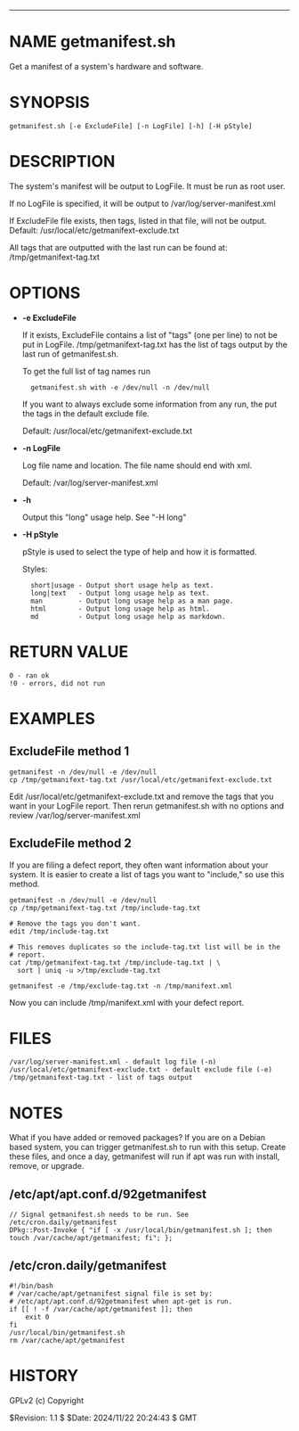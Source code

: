<div>
    <hr/>
</div>

# NAME getmanifest.sh

Get a manifest of a system's hardware and software.

# SYNOPSIS

    getmanifest.sh [-e ExcludeFile] [-n LogFile] [-h] [-H pStyle]

# DESCRIPTION

The system's manifest will be output to LogFile. It must be run as
root user.

If no LogFile is specified, it will be output to
/var/log/server-manifest.xml

If ExcludeFile file exists, then tags, listed in that file, will not
be output. Default: /usr/local/etc/getmanifext-exclude.txt

All tags that are outputted with the last run can be found at:
/tmp/getmanifext-tag.txt

# OPTIONS

- **-e ExcludeFile**

    If it exists, ExcludeFile contains a list of "tags" (one per line) to
    not be put in LogFile. /tmp/getmanifext-tag.txt has the list of tags
    output by the last run of getmanifest.sh.

    To get the full list of tag names run

        getmanifest.sh with -e /dev/null -n /dev/null

    If you want to always exclude some information from any run, the put
    the tags in the default exclude file.

    Default: /usr/local/etc/getmanifext-exclude.txt

- **-n LogFile**

    Log file name and location. The file name should end with xml.

    Default: /var/log/server-manifest.xml

- **-h**

    Output this "long" usage help. See "-H long"

- **-H pStyle**

    pStyle is used to select the type of help and how it is formatted.

    Styles:

        short|usage - Output short usage help as text.
        long|text   - Output long usage help as text.
        man         - Output long usage help as a man page.
        html        - Output long usage help as html.
        md          - Output long usage help as markdown.

# RETURN VALUE

    0 - ran ok
    !0 - errors, did not run

# EXAMPLES

## ExcludeFile method 1

    getmanifest -n /dev/null -e /dev/null
    cp /tmp/getmanifext-tag.txt /usr/local/etc/getmanifext-exclude.txt

Edit /usr/local/etc/getmanifext-exclude.txt and remove the tags that
you want in your LogFile report. Then rerun getmanifest.sh with no
options and review /var/log/server-manifest.xml

## ExcludeFile method 2

If you are filing a defect report, they often want information about
your system. It is easier to create a list of tags you want to
"include," so use this method.

    getmanifest -n /dev/null -e /dev/null
    cp /tmp/getmanifext-tag.txt /tmp/include-tag.txt

    # Remove the tags you don't want.
    edit /tmp/include-tag.txt
    
    # This removes duplicates so the include-tag.txt list will be in the
    # report.
    cat /tmp/getmanifext-tag.txt /tmp/include-tag.txt | \
      sort | uniq -u >/tmp/exclude-tag.txt
      
    getmanifest -e /tmp/exclude-tag.txt -n /tmp/manifext.xml 

Now you can include /tmp/manifext.xml with your defect report.

# FILES

    /var/log/server-manifest.xml - default log file (-n)
    /usr/local/etc/getmanifext-exclude.txt - default exclude file (-e)
    /tmp/getmanifext-tag.txt - list of tags output

# NOTES

What if you have added or removed packages? If you are on a Debian
based system, you can trigger getmanifest.sh to run with this
setup. Create these files, and once a day, getmanifest will run if apt
was run with install, remove, or upgrade.

## /etc/apt/apt.conf.d/92getmanifest

    // Signal getmanifest.sh needs to be run. See /etc/cron.daily/getmanifest
    DPkg::Post-Invoke { "if [ -x /usr/local/bin/getmanifest.sh ]; then touch /var/cache/apt/getmanifest; fi"; };

## /etc/cron.daily/getmanifest

    #!/bin/bash
    # /var/cache/apt/getnanifest signal file is set by:
    # /etc/apt/apt.conf.d/92getmanifest when apt-get is run.
    if [[ ! -f /var/cache/apt/getmanifest ]]; then
        exit 0
    fi
    /usr/local/bin/getmanifest.sh
    rm /var/cache/apt/getmanifest

# HISTORY

GPLv2 (c) Copyright

$Revision: 1.1 $ $Date: 2024/11/22 20:24:43 $ GMT

